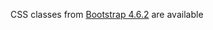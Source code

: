 CSS classes from [Bootstrap 4.6.2](https://getbootstrap.com/docs/4.6/getting-started/introduction/) are available
